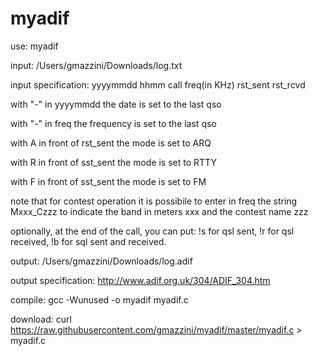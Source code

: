 # myadif

use: myadif 

input: /Users/gmazzini/Downloads/log.txt

input specification: yyyymmdd hhmm call freq(in KHz) rst_sent rst_rcvd

with "-" in yyyymmdd the date is set to the last qso

with "-" in freq the frequency is set to the last qso

with A in front of rst_sent the mode is set to ARQ

with R in front of sst_sent the mode is set to RTTY

with F in front of sst_sent the mode is set to FM

note that for contest operation it is possibile to enter in freq the string Mxxx_Czzz to indicate the band in meters xxx and the contest name zzz

optionally, at the end of the call, you can put:
!s for qsl sent, 
!r for qsl received,
!b for sql sent and received.

output: /Users/gmazzini/Downloads/log.adif

output specification: http://www.adif.org.uk/304/ADIF_304.htm

compile: gcc -Wunused -o myadif myadif.c

download: curl https://raw.githubusercontent.com/gmazzini/myadif/master/myadif.c > myadif.c
